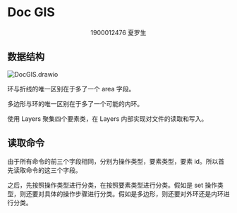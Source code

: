 # Doc GIS

<center>
    1900012476 夏罗生
</center>

## 数据结构

![DocGIS.drawio](C:/Users/watercore/Desktop/DocGIS.drawio.png)

环与折线的唯一区别在于多了一个 area 字段。

多边形与环的唯一区别在于多了一个可能的内环。

使用 Layers 聚集四个要素类，在 Layers 内部实现对文件的读取和写入。

## 读取命令

由于所有命令的前三个字段相同，分别为操作类型，要素类型，要素 id。所以首先读取命令的这三个字段。

之后，先按照操作类型进行分类，在按照要素类型进行分类。假如是 set 操作类型，则还要对具体的操作步骤进行分类。假如是多边形，则还要对外环还是内环进行分类。







